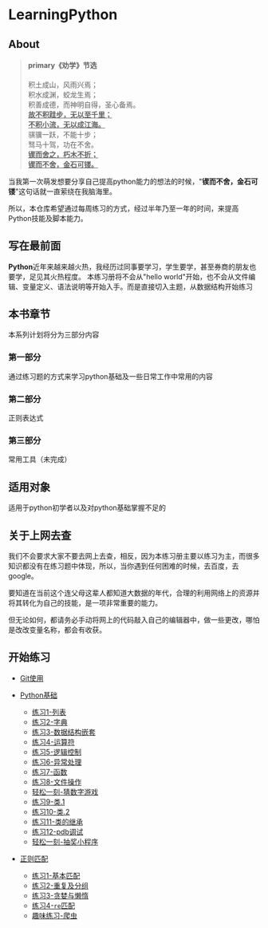 # LearningPython

<!-- toc -->

## About

> #### primary《劝学》节选
>
> 积土成山，风雨兴焉；<br>
> 积水成渊，蛟龙生焉；<br>
> 积善成德，而神明自得，圣心备焉。<br>
> **<u>故不积跬步，无以至千里；</u>**<br>
> **<u>不积小流，无以成江海。</u>**<br>
> 骐骥一跃，不能十步；<br>
> 驽马十驾，功在不舍。<br>
> **<u>锲而舍之，朽木不折；</u>** <br>
> **<u>锲而不舍，金石可镂。</u>**

当我第一次萌发想要分享自己提高python能力的想法的时候，"**锲而不舍，金石可镂**"这句话就一直萦绕在我脑海里。

所以，本仓库希望通过每周练习的方式，经过半年乃至一年的时间，来提高Python技能及脚本能力。


## 写在最前面

**Python**近年来越来越火热，我经历过同事要学习，学生要学，甚至券商的朋友也要学，足见其火热程度。
本练习册将不会从"hello world"开始，也不会从文件编辑、变量定义、语法说明等开始入手。而是直接切入主题，从数据结构开始练习


## 本书章节

本系列计划将分为三部分内容

### 第一部分

通过练习题的方式来学习python基础及一些日常工作中常用的内容

### 第二部分

正则表达式

### 第三部分

常用工具（未完成）

## 适用对象

适用于python初学者以及对python基础掌握不足的


## 关于上网去查

我们不会要求大家不要去网上去查，相反，因为本练习册主要以练习为主，而很多知识都没有在练习题中体现，所以，当你遇到任何困难的时候，去百度，去google。

要知道在当前这个连父母这辈人都知道大数据的年代，合理的利用网络上的资源并将其转化为自己的技能，是一项非常重要的能力。

但无论如何，都请务必手动将网上的代码敲入自己的编辑器中，做一些更改，哪怕是改改变量名称，都会有收获。

## 开始练习

* [Git使用](gitSetup.md)

* [Python基础](part1/README.md)
    * [练习1-列表](part1/1.md)
    * [练习2-字典](part1/2.md)
    * [练习3-数据结构嵌套](part1/3.md)
    * [练习4-运算符](part1/4.md)
    * [练习5-逻辑控制](part1/5.md)
    * [练习6-异常处理](part1/6.md)
    * [练习7-函数](part1/7.md)
    * [练习8-文件操作](part1/8.md)
    * [轻松一刻-猜数字游戏](part1/happy1.md)
    * [练习9-类.1](part1/9.md)
    * [练习10-类.2](part1/10.md)
    * [练习11-类的继承](part1/11.md)
    * [练习12-pdb调试](part1/12.md)
    * [轻松一刻-抽奖小程序](part1/happy2.md)

* [正则匹配](regex/README.md)
    * [练习1-基本匹配](regex/1.md)
    * [练习2-重复及分组](regex/2.md)
    * [练习3-贪婪与懒惰](regex/3.md)
    * [练习4-`re`匹配](regex/4.md)
    * [趣味练习-爬虫]()
